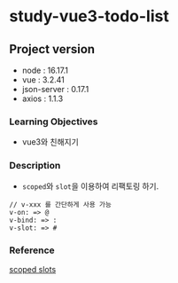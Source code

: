 # study-vue3-todo-list

## Project version

- node : 16.17.1
- vue : 3.2.41
- json-server : 0.17.1
- axios : 1.1.3

### Learning Objectives

- vue3와 친해지기

### Description

- `scoped`와 `slot`을 이용하여 리팩토링 하기.
```
// v-xxx 를 간단하게 사용 가능
v-on: => @
v-bind: => :
v-slot: => #
```

### Reference
[scoped slots](https://vuejs.org/guide/components/slots.html#slots)